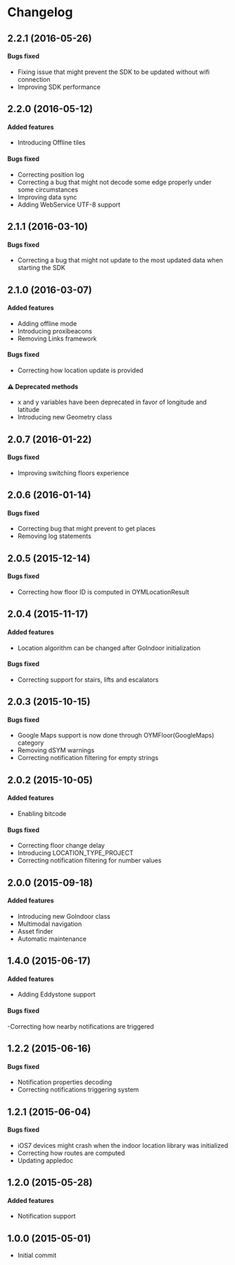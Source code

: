 # Changelog

## 2.2.1 (2016-05-26)
#### Bugs fixed
- Fixing issue that might prevent the SDK to be updated without wifi connection
- Improving SDK performance


## 2.2.0 (2016-05-12)
#### Added features
- Introducing Offline tiles

#### Bugs fixed
- Correcting position log
- Correcting a bug that might not decode some edge properly under some circumstances
- Improving data sync
- Adding WebService UTF-8 support


## 2.1.1 (2016-03-10)
#### Bugs fixed
- Correcting a bug that might not update to the most updated data when starting the SDK


## 2.1.0 (2016-03-07)
#### Added features
- Adding offline mode
- Introducing proxibeacons
- Removing Links framework

#### Bugs fixed
- Correcting how location update is provided

#### :warning: Deprecated methods
- x and y variables have been deprecated in favor of longitude and latitude
- Introducing new Geometry class


## 2.0.7 (2016-01-22)
#### Bugs fixed
- Improving switching floors experience


## 2.0.6 (2016-01-14)
#### Bugs fixed
- Correcting bug that might prevent to get places
- Removing log statements


## 2.0.5 (2015-12-14)
#### Bugs fixed
- Correcting how floor ID is computed in OYMLocationResult


## 2.0.4 (2015-11-17)
#### Added features
- Location algorithm can be changed after GoIndoor initialization

#### Bugs fixed
- Correcting support for stairs, lifts and escalators


## 2.0.3 (2015-10-15)
#### Bugs fixed
- Google Maps support is now done through OYMFloor(GoogleMaps) category
- Removing dSYM warnings
- Correcting notification filtering for empty strings


## 2.0.2 (2015-10-05)
#### Added features
- Enabling bitcode

#### Bugs fixed
- Correcting floor change delay
- Introducing LOCATION_TYPE_PROJECT
- Correcting notification filtering for number values


## 2.0.0 (2015-09-18)
#### Added features
- Introducing new GoIndoor class
- Multimodal navigation
- Asset finder
- Automatic maintenance


## 1.4.0 (2015-06-17)
#### Added features
- Adding Eddystone support

#### Bugs fixed
-Correcting how nearby notifications are triggered


## 1.2.2 (2015-06-16)
#### Bugs fixed

- Notification properties decoding
- Correcting notifications triggering system

## 1.2.1 (2015-06-04)
#### Bugs fixed
- iOS7 devices might crash when the indoor location library was initialized
- Correcting how routes are computed
- Updating appledoc


## 1.2.0 (2015-05-28)
#### Added features
- Notification support


## 1.0.0 (2015-05-01)
- Initial commit
